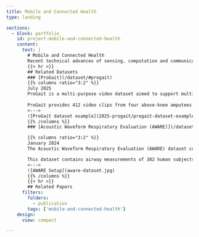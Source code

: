 ```yaml
---
title: Mobile and Connected Health
type: landing

sections:
  - block: portfolio
    id: project-mobile-and-connected-health
    content:
      text: |
        # Mobile and Connected Health
        Recent technical advances of sensing, computation and communication on mobile and embedded devices, such as smartphones and wearables, highlights the possibility of pervasive monitoring and unobtrusive diagnostics of various acute or chronic diseases, as convenient yet low-cost alternatives of medical-grade methods without any involvement of clinicians. Our research aims to fully unleash such potential of today’s mobile and embedded devices towards accurate, efficient yet cost-effective solutions to mobile and connected health, by employing modern AI tools and developing new AI algorithms to properly extract biomarkers from the mobile sensory data and provide sufficient interpretability to the extracted biomarkers. Currently, our integrated sensing and AI systems have been widely applied to various clinical applications including pulmonary telemedicine, post-discharge heart failure risk evaluation and mitigation, and orthopedic disease evaluation.
        {{< hr >}}
        ## Related Datasets
        ### [ProGait](/dataset/#progait)  
        {{% columns ratio="3:2" %}}
        July 2025  
        ProGait is a multi-purpose video dataset aimed to support multiple vision tasks on prosthesis users, including Video Object Segmentation, 2D Human Pose Estimation, and Gait Analysis.
        
        ProGait provides 412 video clips from four above-knee amputees when testing multiple newly-fitted prosthetic legs through walking trials, and depicts the presence, contours, poses, and gait patterns of human subjects with transfemoral prosthetic legs.
        <--->
        ![ProGait dataset example](2025-progait/progait-dataset-examples.jpg)
        {{% /columns %}}
        ### [Acoustic Waveform Respiratory Evaluation (AWARE)](/dataset/#aware)

        {{% columns ratio="3:2" %}}
        January 2024  
        The Acoustic Waveform Respiratory Evaluation (AWARE) dataset consists of a group of human airway measurements, produced by our integrated AI and sensing systems for smart pulmonary telemedicine.

        This dataset contains airway measurements of 382 human subjects, including patients with various pulmonary diseases and healthy control subjects, recruited from the Children’s Hospital of Pittsburgh during the past 3 years.
        <--->
        ![AWARE Setup](aware-dataset.jpg)
        {{% /columns %}}
        {{< hr >}}
        ## Related Papers
      filters:
        folders:
          - publication
        tags: ['mobile-and-connected-health']
    design:
      view: compact

---
```

